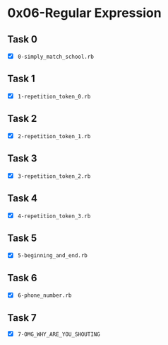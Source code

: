 # 0x06-Regular Expression

## Task 0
- [x] `0-simply_match_school.rb`

## Task 1
- [x] `1-repetition_token_0.rb`

## Task 2
- [x] `2-repetition_token_1.rb`

## Task 3
- [x] `3-repetition_token_2.rb`

## Task 4
- [x] `4-repetition_token_3.rb`

## Task 5
- [x] `5-beginning_and_end.rb`

## Task 6
- [x] `6-phone_number.rb`

## Task 7
- [x] `7-OMG_WHY_ARE_YOU_SHOUTING`

